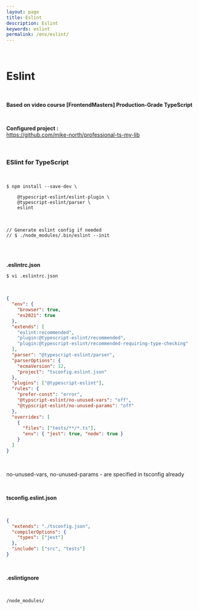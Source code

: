 ```yaml
---
layout: page
title: Eslint
description: Eslint
keywords: eslint
permalink: /env/eslint/
---
```


<br/>

# Eslint

<br/>

**Based on video course [FrontendMasters] Production-Grade TypeScript**

<br/>

**Configured project :**  
https://github.com/mike-north/professional-ts-my-lib

<br/>

### ESlint for TypeScript

<br/>

```
$ npm install --save-dev \

    @typescript-eslint/eslint-plugin \
    @typescript-eslint/parser \
    eslint
```

<br/>

    // Generate eslint config if needed
    // $ ./node_modules/.bin/eslint --init

<br/>

<br/>

**.eslintrc.json**

    $ vi .eslintrc.json

<br/>

```json
{
  "env": {
    "browser": true,
    "es2021": true
  },
  "extends": [
    "eslint:recommended",
    "plugin:@typescript-eslint/recommended",
    "plugin:@typescript-eslint/recommended-requiring-type-checking"
  ],
  "parser": "@typescript-eslint/parser",
  "parserOptions": {
    "ecmaVersion": 12,
    "project": "tsconfig.eslint.json"
  },
  "plugins": ["@typescript-eslint"],
  "rules": {
    "prefer-const": "error",
    "@typscript-eslint/no-unused-vars": "off",
    "@typscript-eslint/no-unused-params": "off"
  },
  "overrides": [
    {
      "files": ["tests/**/*.ts"],
      "env": { "jest": true, "node": true }
    }
  ]
}
```

<br/>

no-unused-vars, no-unused-params - are specified in tsconfig already

<br/>

**tsconfig.eslint.json**

<br/>

```json
{
  "extends": "./tsconfig.json",
  "compilerOptions": {
    "types": ["jest"]
  },
  "include": ["src", "tests"]
}
```

<br/>

**.eslintignore**

<br/>

```
/node_modules/
```
